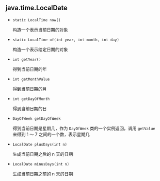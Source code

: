## java.time.LocalDate

* `static LocalTime now()`

   构造一个表示当前日期的对象

* `static LocalTime of(int year, int month, int day)`

   构造一个表示给定日期的对象

* `int getYear()`

   得到当前日期的年

* `int getMonthValue`

   得到当前日期的月

* `int getDayOfMonth`

   得到当前日期的日

* `DayOfWeek getDayOfWeek`

   得到当前日期是星期几，作为 `DayOfWeek` 类的一个实例返回。调用 `getValue` 来得到 1 ～ 7 之间的一个数，表示星期几

* `LocalDate plusDays(int n)`

  生成当前日期之后的 n 天的日期

* `LocalDate minusDays(int n)`

  生成当前日期之前的 n 天的日期

